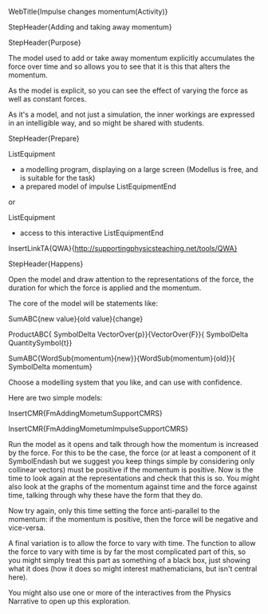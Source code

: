 WebTitle{Impulse changes momentum(Activity)}

StepHeader{Adding and taking away momentum}

StepHeader{Purpose}

The model used to add or take away momentum explicitly accumulates the force over time and so allows you to see that it is this that alters the momentum.

As the model is explicit, so you can see the effect of varying the force as well as constant forces.

As it's a model, and not just a simulation, the inner workings are expressed in an intelligible way, and so might be shared with students.

StepHeader{Prepare}

ListEquipment
- a modelling program, displaying on a large screen (Modellus is free, and is suitable for the task) 
- a prepared model of impulse
ListEquipmentEnd

or

ListEquipment
- access to  this interactive
ListEquipmentEnd

InsertLinkTA{QWA}{http://supportingphysicsteaching.net/tools/QWA}

StepHeader{Happens}

Open the model and draw attention to the representations of the force, the duration for which the force is applied and the momentum.

The core of the model will be statements like:

SumABC{new value}{old value}{change}


ProductABC{ SymbolDelta VectorOver{p}}{VectorOver{F}}{ SymbolDelta QuantitySymbol{t}}


SumABC{WordSub{momentum}{new}}{WordSub{momentum}{old}}{ SymbolDelta momentum}


Choose a modelling system that you like, and can use with confidence.

Here are two simple models:

InsertCMR{FmAddingMometumSupportCMRS}

InsertCMR{FmAddingMometumImpulseSupportCMRS}

Run the model as it opens and talk through how the momentum is increased by the force. For this to be the case, the force (or at least a component of it SymbolEndash but we suggest you keep things simple by considering only collinear vectors) must be positive if the momentum is positive. Now is the time to look again at the representations and check that this is so. You might also look at the graphs of the momentum against time and the force against time, talking through why these have the form that they do.

Now try again, only this time setting the force anti-parallel to the momentum: if the momentum is positive, then the force will be negative and vice-versa.

A final variation is to allow the force to vary with time. The function to allow the force to vary with time is by far the most complicated part of this, so you might simply treat this part as something of a black box, just showing what it does (how it does so might interest mathematicians, but isn't central here).

You might also  use one or more of the interactives from the Physics Narrative to open up this exploration.

